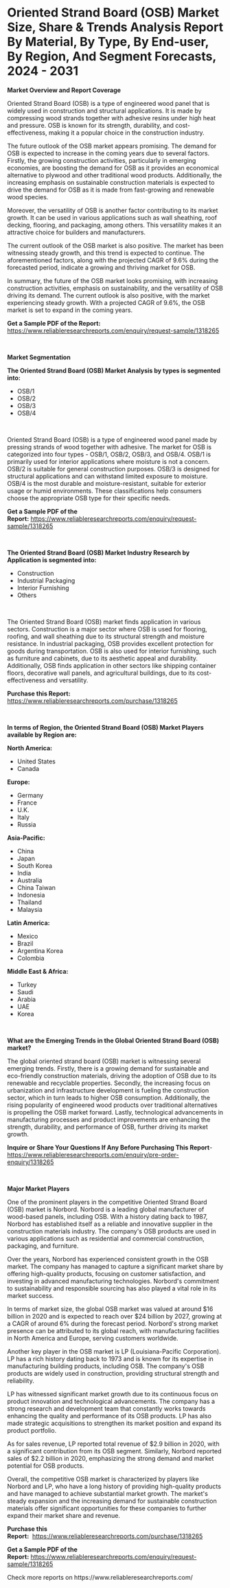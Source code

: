 <p><h1>Oriented Strand Board (OSB) Market Size, Share & Trends Analysis Report By Material, By Type, By End-user, By Region, And Segment Forecasts, 2024 - 2031</h1></p><p><strong>Market Overview and Report Coverage</strong></p>
<p><p>Oriented Strand Board (OSB) is a type of engineered wood panel that is widely used in construction and structural applications. It is made by compressing wood strands together with adhesive resins under high heat and pressure. OSB is known for its strength, durability, and cost-effectiveness, making it a popular choice in the construction industry.</p><p>The future outlook of the OSB market appears promising. The demand for OSB is expected to increase in the coming years due to several factors. Firstly, the growing construction activities, particularly in emerging economies, are boosting the demand for OSB as it provides an economical alternative to plywood and other traditional wood products. Additionally, the increasing emphasis on sustainable construction materials is expected to drive the demand for OSB as it is made from fast-growing and renewable wood species.</p><p>Moreover, the versatility of OSB is another factor contributing to its market growth. It can be used in various applications such as wall sheathing, roof decking, flooring, and packaging, among others. This versatility makes it an attractive choice for builders and manufacturers.</p><p>The current outlook of the OSB market is also positive. The market has been witnessing steady growth, and this trend is expected to continue. The aforementioned factors, along with the projected CAGR of 9.6% during the forecasted period, indicate a growing and thriving market for OSB.</p><p>In summary, the future of the OSB market looks promising, with increasing construction activities, emphasis on sustainability, and the versatility of OSB driving its demand. The current outlook is also positive, with the market experiencing steady growth. With a projected CAGR of 9.6%, the OSB market is set to expand in the coming years.</p></p>
<p><strong>Get a Sample PDF of the Report:</strong> <a href="https://www.reliableresearchreports.com/enquiry/request-sample/1318265">https://www.reliableresearchreports.com/enquiry/request-sample/1318265</a></p>
<p>&nbsp;</p>
<p><strong>Market Segmentation</strong></p>
<p><strong>The Oriented Strand Board (OSB) Market Analysis by types is segmented into:</strong></p>
<p><ul><li>OSB/1</li><li>OSB/2</li><li>OSB/3</li><li>OSB/4</li></ul></p>
<p>&nbsp;</p>
<p><p>Oriented Strand Board (OSB) is a type of engineered wood panel made by pressing strands of wood together with adhesive. The market for OSB is categorized into four types - OSB/1, OSB/2, OSB/3, and OSB/4. OSB/1 is primarily used for interior applications where moisture is not a concern. OSB/2 is suitable for general construction purposes. OSB/3 is designed for structural applications and can withstand limited exposure to moisture. OSB/4 is the most durable and moisture-resistant, suitable for exterior usage or humid environments. These classifications help consumers choose the appropriate OSB type for their specific needs.</p></p>
<p><strong>Get a Sample PDF of the Report:</strong>&nbsp;<a href="https://www.reliableresearchreports.com/enquiry/request-sample/1318265">https://www.reliableresearchreports.com/enquiry/request-sample/1318265</a></p>
<p>&nbsp;</p>
<p><strong>The Oriented Strand Board (OSB) Market Industry Research by Application is segmented into:</strong></p>
<p><ul><li>Construction</li><li>Industrial Packaging</li><li>Interior Furnishing</li><li>Others</li></ul></p>
<p>&nbsp;</p>
<p><p>The Oriented Strand Board (OSB) market finds application in various sectors. Construction is a major sector where OSB is used for flooring, roofing, and wall sheathing due to its structural strength and moisture resistance. In industrial packaging, OSB provides excellent protection for goods during transportation. OSB is also used for interior furnishing, such as furniture and cabinets, due to its aesthetic appeal and durability. Additionally, OSB finds application in other sectors like shipping container floors, decorative wall panels, and agricultural buildings, due to its cost-effectiveness and versatility.</p></p>
<p><strong>Purchase this Report:</strong>&nbsp; <a href="https://www.reliableresearchreports.com/purchase/1318265">https://www.reliableresearchreports.com/purchase/1318265</a></p>
<p>&nbsp;</p>
<p><strong>In terms of Region, the Oriented Strand Board (OSB) Market Players available by Region are:</strong></p>
<p>
    <p> <strong> North America: </strong>
        <ul>
            <li>United States</li>
            <li>Canada</li>
        </ul>
        </p> 
    <p> <strong> Europe: </strong>
        <ul>
            <li>Germany</li>
            <li>France</li>
            <li>U.K.</li>
            <li>Italy</li>
            <li>Russia</li>
        </ul>
        </p> 
    <p> <strong> Asia-Pacific: </strong>
        <ul>
            <li>China</li>
            <li>Japan</li>
            <li>South Korea</li>
            <li>India</li>
            <li>Australia</li>
            <li>China Taiwan</li>
            <li>Indonesia</li>
            <li>Thailand</li>
            <li>Malaysia</li>
        </ul>
        </p> 
    <p> <strong> Latin America: </strong>
        <ul>
            <li>Mexico</li>
            <li>Brazil</li>
            <li>Argentina Korea</li>
            <li>Colombia</li>
        </ul>
        </p> 
    <p> <strong> Middle East & Africa: </strong>
        <ul>
            <li>Turkey</li>
            <li>Saudi</li>
            <li>Arabia</li>
            <li>UAE</li>
            <li>Korea</li>
        </ul>
    </p>
    </p>
<p>&nbsp;</p>
<p><strong>What are the Emerging Trends in the Global Oriented Strand Board (OSB) market?</strong></p>
<p><p>The global oriented strand board (OSB) market is witnessing several emerging trends. Firstly, there is a growing demand for sustainable and eco-friendly construction materials, driving the adoption of OSB due to its renewable and recyclable properties. Secondly, the increasing focus on urbanization and infrastructure development is fueling the construction sector, which in turn leads to higher OSB consumption. Additionally, the rising popularity of engineered wood products over traditional alternatives is propelling the OSB market forward. Lastly, technological advancements in manufacturing processes and product improvements are enhancing the strength, durability, and performance of OSB, further driving its market growth.</p></p>
<p><strong>Inquire or Share Your Questions If Any Before Purchasing This Report</strong>- <a href="https://www.reliableresearchreports.com/enquiry/pre-order-enquiry/1318265">https://www.reliableresearchreports.com/enquiry/pre-order-enquiry/1318265</a></p>
<p>&nbsp;</p>
<p><strong>Major Market Players</strong></p>
<p><p>One of the prominent players in the competitive Oriented Strand Board (OSB) market is Norbord. Norbord is a leading global manufacturer of wood-based panels, including OSB. With a history dating back to 1987, Norbord has established itself as a reliable and innovative supplier in the construction materials industry. The company's OSB products are used in various applications such as residential and commercial construction, packaging, and furniture.</p><p>Over the years, Norbord has experienced consistent growth in the OSB market. The company has managed to capture a significant market share by offering high-quality products, focusing on customer satisfaction, and investing in advanced manufacturing technologies. Norbord's commitment to sustainability and responsible sourcing has also played a vital role in its market success.</p><p>In terms of market size, the global OSB market was valued at around $16 billion in 2020 and is expected to reach over $24 billion by 2027, growing at a CAGR of around 6% during the forecast period. Norbord's strong market presence can be attributed to its global reach, with manufacturing facilities in North America and Europe, serving customers worldwide.</p><p>Another key player in the OSB market is LP (Louisiana-Pacific Corporation). LP has a rich history dating back to 1973 and is known for its expertise in manufacturing building products, including OSB. The company's OSB products are widely used in construction, providing structural strength and reliability.</p><p>LP has witnessed significant market growth due to its continuous focus on product innovation and technological advancements. The company has a strong research and development team that constantly works towards enhancing the quality and performance of its OSB products. LP has also made strategic acquisitions to strengthen its market position and expand its product portfolio.</p><p>As for sales revenue, LP reported total revenue of $2.9 billion in 2020, with a significant contribution from its OSB segment. Similarly, Norbord reported sales of $2.2 billion in 2020, emphasizing the strong demand and market potential for OSB products.</p><p>Overall, the competitive OSB market is characterized by players like Norbord and LP, who have a long history of providing high-quality products and have managed to achieve substantial market growth. The market's steady expansion and the increasing demand for sustainable construction materials offer significant opportunities for these companies to further expand their market share and revenue.</p></p>
<p><strong>Purchase this Report:</strong>&nbsp;&nbsp;<a href="https://www.reliableresearchreports.com/purchase/1318265">https://www.reliableresearchreports.com/purchase/1318265</a></p>
<p></p>
<p><strong>Get a Sample PDF of the Report:</strong>&nbsp;<a href="https://www.reliableresearchreports.com/enquiry/request-sample/1318265">https://www.reliableresearchreports.com/enquiry/request-sample/1318265</a></p>
<p>Check more reports on https://www.reliableresearchreports.com/</p>